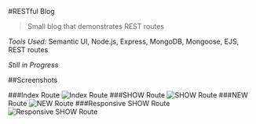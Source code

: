#RESTful Blog

>Small blog that demonstrates REST routes

_Tools Used:_ Semantic UI, Node.js, Express, MongoDB, Mongoose, EJS, REST routes

*Still in Progress*

##Screenshots

###Index Route
![Index Route](https://raw.githubusercontent.com/cecdelr/ColtSteele_WebDevCourse/master/Projects/RESTfulBlog/screenshots/img5.png)
###SHOW Route
![SHOW Route](https://raw.githubusercontent.com/cecdelr/ColtSteele_WebDevCourse/master/Projects/RESTfulBlog/screenshots/img2.png)
###NEW Route
![NEW Route](https://raw.githubusercontent.com/cecdelr/ColtSteele_WebDevCourse/master/Projects/RESTfulBlog/screenshots/img3.png)
###Responsive SHOW Route
![Responsive SHOW Route](https://raw.githubusercontent.com/cecdelr/ColtSteele_WebDevCourse/master/Projects/RESTfulBlog/screenshots/img4.png)
